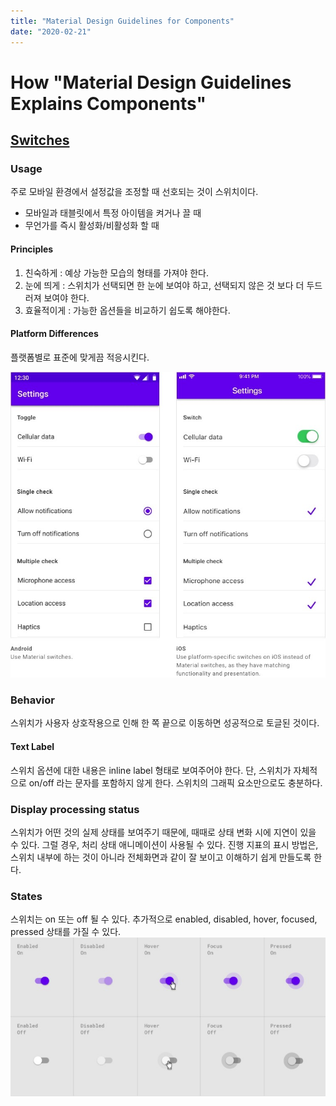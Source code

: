```yaml
---
title: "Material Design Guidelines for Components"
date: "2020-02-21"
---
```


# How "Material Design Guidelines Explains Components"

## [Switches](https://material.io/components/switches)

### Usage
주로 모바일 환경에서 설정값을 조정할 때 선호되는 것이 스위치이다.
- 모바일과 태블릿에서 특정 아이템을 켜거나 끌 때
- 무언가를 즉시 활성화/비활성화 할 때

#### Principles
1. 친숙하게 : 예상 가능한 모습의 형태를 가져야 한다.
2. 눈에 띄게 : 스위치가 선택되면 한 눈에 보여야 하고, 선택되지 않은 것 보다 더 두드러져 보여야 한다.
3. 효율적이게 : 가능한 옵션들을 비교하기 쉽도록 해야한다.

#### Platform Differences
플랫폼별로 표준에 맞게끔 적응시킨다.

![platform differences](/images/switchesDiffPlatform.jpg)

### Behavior
스위치가 사용자 상호작용으로 인해 한 쪽 끝으로 이동하면 성공적으로 토글된 것이다.

#### Text Label
스위치 옵션에 대한 내용은 inline label 형태로 보여주어야 한다.
단, 스위치가 자체적으로 on/off 라는 문자를 포함하지 않게 한다.
스위치의 그래픽 요소만으로도 충분하다.

### Display processing status
스위치가 어떤 것의 실제 상태를 보여주기 때문에, 때때로 상태 변화 시에 지연이 있을 수 있다.
그럴 경우, 처리 상태 애니메이션이 사용될 수 있다.
진행 지표의 표시 방법은, 스위치 내부에 하는 것이 아니라 전체화면과 같이 잘 보이고 이해하기 쉽게 만들도록 한다.

### States
스위치는 on 또는 off 될 수 있다. 
추가적으로 enabled, disabled, hover, focused, pressed 상태를 가질 수 있다.
![switch states](/images/switchesStates.jpg)
